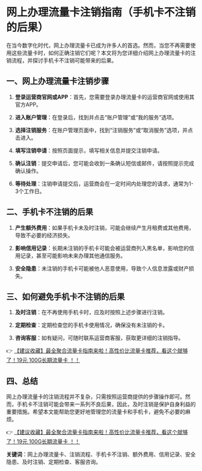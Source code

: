 # 网上办理流量卡注销指南（手机卡不注销的后果）

在当今数字化时代，网上办理流量卡已成为许多人的首选。然而，当您不再需要使用这些流量卡时，如何正确注销它们呢？本文将为您详细介绍网上办理流量卡的注销流程，并探讨手机卡不注销可能带来的后果。

## 一、网上办理流量卡注销步骤

1. **登录运营商官网或APP**：首先，您需要登录办理流量卡的运营商官网或使用其官方APP。

2. **进入账户管理**：在登录后，找到并点击“账户管理”或“我的服务”选项。

3. **选择注销服务**：在账户管理页面中，找到“注销服务”或“取消服务”选项，并点击进入。

4. **填写注销申请**：按照页面提示，填写相关信息并提交注销申请。

5. **确认注销**：提交申请后，您可能会收到一条确认短信或邮件，请按照提示完成确认操作。

6. **等待处理**：注销申请提交后，运营商会在一定时间内处理您的请求，通常为1-3个工作日。

## 二、手机卡不注销的后果

1. **产生额外费用**：如果手机卡未及时注销，可能会继续产生月租费或其他费用，导致不必要的经济损失。

2. **影响信用记录**：长期未注销的手机卡可能会被运营商列入黑名单，影响您的信用记录，甚至可能影响未来办理其他通信服务。

3. **安全隐患**：未注销的手机卡可能被他人恶意使用，导致个人信息泄露或财产损失。

## 三、如何避免手机卡不注销的后果

1. **及时注销**：在不再使用手机卡时，应及时按照上述步骤进行注销。

2. **定期检查**：定期检查您的手机卡使用情况，确保没有未注销的卡。

3. **咨询客服**：如有疑问，可随时联系运营商客服，获取更详细的注销指导。

👉 [【建议收藏】最全聚合流量卡指南来啦！高性价比流量卡推荐，看这个就够了！19元 100G长期流量卡 ！！](https://bit.ly/Liuliangka)

## 四、总结

网上办理流量卡的注销流程并不复杂，只需按照运营商提供的步骤操作即可。然而，手机卡不注销可能会带来一系列不良后果，因此，及时注销是保护自身利益的重要措施。希望本文能帮助您更好地管理您的流量卡和手机卡，避免不必要的麻烦。

👉 [【建议收藏】最全聚合流量卡指南来啦！高性价比流量卡推荐，看这个就够了！19元 100G长期流量卡 ！！](https://bit.ly/Liuliangka)

**关键词**：网上办理流量卡、注销流程、手机卡不注销、额外费用、信用记录、安全隐患、及时注销、定期检查、客服咨询。
